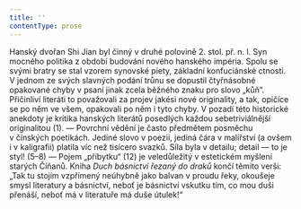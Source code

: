 ```yaml
---
title: ''
contentType: prose
---
```


<section>

Hanský dvořan Shi Jian byl činný v druhé polovině 2. stol. př. n. l. Syn mocného politika z období budování nového hanského impéria. Spolu se svými bratry se stal vzorem synovské piety, základní konfuciánské ctnosti. V jednom ze svých slavných podání trůnu se dopustil čtyřnásobné opakované chyby v psaní jinak zcela běžného znaku pro slovo „kůň“. Přičinliví literáti to považovali za projev jakési nové originality, a tak, opičíce se po něm ve všem, opakovali po něm i tyto chyby. V pozadí této historické anekdoty je kritika hanských literátů posedlých každou sebetriviálnější originalitou (1). — Povrchní vědění je často předmětem posměchu v čínských poetikách. Jediné slovo v poezii, jediná čára v malířství (a ovšem i v kaligrafii) platila víc než tisícero svazků. Síla byla v detailu; detail — to je styl! (5–8) — Pojem „příbytku“ (12) je veledůležitý v estetickém myšlení starých Číňanů. Kniha _Duch_ _básnictví_ _řezaný_ _do_ _draků_ končí těmito verši: „Tak tu stojím vzpřímený neúhybně jako balvan v proudu řeky, okoušeje smysl literatury a básnictví, neboť je básnictví vskutku tím, co mou duši přenáší, neboť má v literatuře má duše útulek!“

</section>
